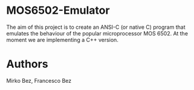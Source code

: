 # MOS6502-Emulator

The aim of this project is to create an ANSI-C (or native C) program that emulates the behaviour of the popular microprocessor MOS 6502. At the moment we are implementing a C++ version.

# Authors
Mirko Bez, Francesco Bez
